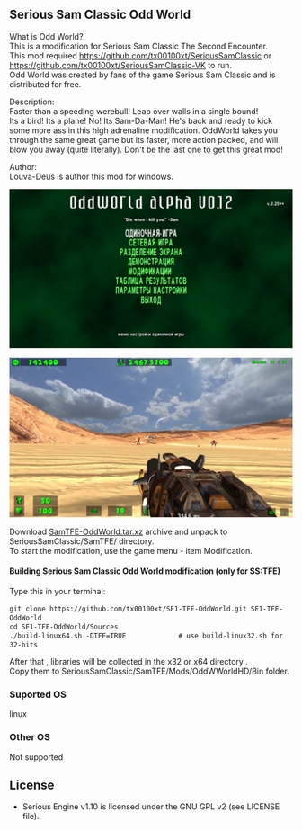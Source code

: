 ## Serious Sam Classic Odd World

What is Odd World?  
This is a modification for Serious Sam Classic The Second Encounter.  
This mod required https://github.com/tx00100xt/SeriousSamClassic or https://github.com/tx00100xt/SeriousSamClassic-VK to run.  
Odd World was created by fans of the game Serious Sam Classic and is distributed for free.    

Description:  
Faster than a speeding werebull!
Leap over walls in a single bound!  
Its a bird! Its a plane! No! Its Sam-Da-Man! He's back and ready to kick some more ass in this high adrenaline modification.
OddWorld takes you through the same great game but its faster, more action packed, and will blow you away (quite literally).
Don't be the last one to get this great mod!    

Author:  
Louva-Deus is author this mod for windows.  

![OW1](https://raw.githubusercontent.com/tx00100xt/SE1-TFE-OddWorld/main/Images/oddworld-1.png)

![OW2](https://raw.githubusercontent.com/tx00100xt/SE1-TFE-OddWorld/main/Images/oddworld-2.png)


Download [SamTFE-OddWorld.tar.xz] archive and unpack to  SeriousSamClassic/SamTFE/ directory.  
To start the modification, use the game menu - item Modification.

#### Building Serious Sam Classic Odd World modification (only for SS:TFE)

Type this in your terminal:

```
git clone https://github.com/tx00100xt/SE1-TFE-OddWorld.git SE1-TFE-OddWorld
cd SE1-TFE-OddWorld/Sources
./build-linux64.sh -DTFE=TRUE             # use build-linux32.sh for 32-bits
```
After that , libraries will be collected in the x32 or x64 directory .   
Copy them to SeriousSamClassic/SamTFE/Mods/OddWWorldHD/Bin folder.

### Suported OS
linux

### Other OS
Not supported

License
-------

* Serious Engine v1.10 is licensed under the GNU GPL v2 (see LICENSE file).


[SamTFE-OddWorld.tar.xz]: https://drive.google.com/file/d/1--64DLKgQPY4rTcVtMftPM4eWtaAk6xn/view?usp=sharing "Serious Sam Classic OddWorld Mod"

